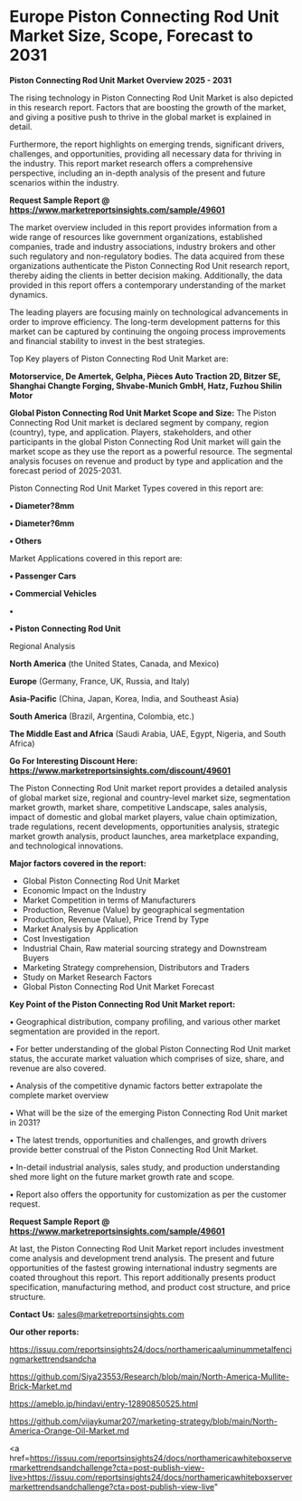# Europe Piston Connecting Rod Unit Market Size, Scope, Forecast to 2031

<Strong> Piston Connecting Rod Unit Market Overview 2025 - 2031</strong>

The rising technology in Piston Connecting Rod Unit Market is also depicted in this research report. Factors that are boosting the growth of the market, and giving a positive push to thrive in the global market is explained in detail.

Furthermore, the report highlights on emerging trends, significant drivers, challenges, and opportunities, providing all necessary data for thriving in the industry. This report market research offers a comprehensive perspective, including an in-depth analysis of the present and future scenarios within the industry.

<strong>Request Sample Report @ <a href=https://www.marketreportsinsights.com/sample/49601>https://www.marketreportsinsights.com/sample/49601</a></strong>

The market overview included in this report provides information from a wide range of resources like government organizations, established companies, trade and industry associations, industry brokers and other such regulatory and non-regulatory bodies. The data acquired from these organizations authenticate the Piston Connecting Rod Unit research report, thereby aiding the clients in better decision making. Additionally, the data provided in this report offers a contemporary understanding of the market dynamics.

The leading players are focusing mainly on technological advancements in order to improve efficiency. The long-term development patterns for this market can be captured by continuing the ongoing process improvements and financial stability to invest in the best strategies.

Top Key players of Piston Connecting Rod Unit Market are:

<strong>Motorservice, De Amertek, Gelpha, Pièces Auto Traction 2D, Bitzer SE, Shanghai Changte Forging, Shvabe-Munich GmbH, Hatz, Fuzhou Shilin Motor</strong>

<strong><b>Global Piston Connecting Rod Unit Market Scope and Size:</b></strong>
The Piston Connecting Rod Unit market is declared segment by company, region (country), type, and application. Players, stakeholders, and other participants in the global Piston Connecting Rod Unit market will gain the market scope as they use the report as a powerful resource. The segmental analysis focuses on revenue and product by type and application and the forecast period of 2025-2031.

Piston Connecting Rod Unit Market Types covered in this report are:

<strong>•  Diameter?8mm

•  Diameter?6mm

•  Others</strong>

Market Applications covered in this report are:

<strong>•  Passenger Cars

•  Commercial Vehicles

•  

•  Piston Connecting Rod Unit</strong> 

Regional Analysis

<strong>North America</strong> (the United States, Canada, and Mexico)

<strong>Europe</strong> (Germany, France, UK, Russia, and Italy)

<strong>Asia-Pacific</strong> (China, Japan, Korea, India, and Southeast Asia)

<strong>South America</strong> (Brazil, Argentina, Colombia, etc.)

<strong>The Middle East and Africa</strong> (Saudi Arabia, UAE, Egypt, Nigeria, and South Africa)

<strong>Go For Interesting Discount Here: <a href=https://www.marketreportsinsights.com/discount/49601>https://www.marketreportsinsights.com/discount/49601</a></strong>

The Piston Connecting Rod Unit market report provides a detailed analysis of global market size, regional and country-level market size, segmentation market growth, market share, competitive Landscape, sales analysis, impact of domestic and global market players, value chain optimization, trade regulations, recent developments, opportunities analysis, strategic market growth analysis, product launches, area marketplace expanding, and technological innovations.

<strong><b>Major factors covered in the report:</b></strong>
<ul>
  <li>Global Piston Connecting Rod Unit Market </li>
  <li>Economic Impact on the Industry</li>
  <li>Market Competition in terms of Manufacturers</li>
  <li>Production, Revenue (Value) by geographical segmentation</li>
  <li>Production, Revenue (Value), Price Trend by Type</li>
  <li>Market Analysis by Application</li>
  <li>Cost Investigation</li>
  <li>Industrial Chain, Raw material sourcing strategy and Downstream Buyers</li>
  <li>Marketing Strategy comprehension, Distributors and Traders</li>
  <li>Study on Market Research Factors</li>
  <li>Global Piston Connecting Rod Unit Market Forecast</li>
</ul>

<strong><b>Key Point of the Piston Connecting Rod Unit Market report:</b></strong>

• Geographical distribution, company profiling, and various other market segmentation are provided in the report.

• For better understanding of the global Piston Connecting Rod Unit market status, the accurate market valuation which comprises of size, share, and revenue are also covered.

• Analysis of the competitive dynamic factors better extrapolate the complete market overview

• What will be the size of the emerging Piston Connecting Rod Unit market in 2031?

• The latest trends, opportunities and challenges, and growth drivers provide better construal of the Piston Connecting Rod Unit Market.

• In-detail industrial analysis, sales study, and production understanding shed more light on the future market growth rate and scope.

• Report also offers the opportunity for customization as per the customer request.

<strong>Request Sample Report @ <a href=https://www.marketreportsinsights.com/sample/49601>https://www.marketreportsinsights.com/sample/49601</a></strong>

At last, the Piston Connecting Rod Unit Market report includes investment come analysis and development trend analysis. The present and future opportunities of the fastest growing international industry segments are coated throughout this report. This report additionally presents product specification, manufacturing method, and product cost structure, and price structure.

<strong>Contact Us:</strong>
sales@marketreportsinsights.com

<strong>Our other reports:</strong>

<a href=https://issuu.com/reportsinsights24/docs/northamericaaluminummetalfencingmarkettrendsandcha>https://issuu.com/reportsinsights24/docs/northamericaaluminummetalfencingmarkettrendsandcha</a>

<a href=https://github.com/Siya23553/Research/blob/main/North-America-Mullite-Brick-Market.md>https://github.com/Siya23553/Research/blob/main/North-America-Mullite-Brick-Market.md</a>

<a href=https://ameblo.jp/hindavi/entry-12890850525.html>https://ameblo.jp/hindavi/entry-12890850525.html</a>

<a href=https://github.com/vijaykumar207/marketing-strategy/blob/main/North-America-Orange-Oil-Market.md>https://github.com/vijaykumar207/marketing-strategy/blob/main/North-America-Orange-Oil-Market.md</a>

<a href=https://issuu.com/reportsinsights24/docs/northamericawhiteboxservermarkettrendsandchallenge?cta=post-publish-view-live>https://issuu.com/reportsinsights24/docs/northamericawhiteboxservermarkettrendsandchallenge?cta=post-publish-view-live</a>"
